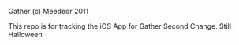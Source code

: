 Gather
(c) Meedeor 2011

This repo is for tracking the iOS App for Gather
Second Change. Still Halloween